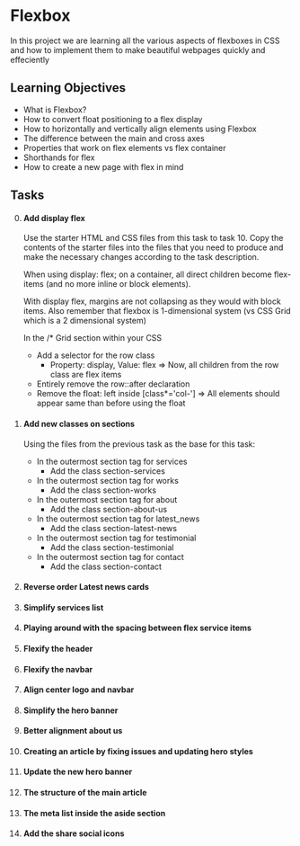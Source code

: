 # Flexbox
In this project we are learning all the various aspects of flexboxes in CSS and how to implement them to make beautiful webpages quickly and effeciently

## Learning Objectives
- What is Flexbox?
- How to convert float positioning to a flex display
- How to horizontally and vertically align elements using Flexbox
- The difference between the main and cross axes
- Properties that work on flex elements vs flex container
- Shorthands for flex
- How to create a new page with flex in mind

## Tasks
0. #### Add display flex
    Use the starter HTML and CSS files from this task to task 10. Copy the contents of the starter files into the files that you need to produce and make the necessary changes according to the task description.

    When using display: flex; on a container, all direct children become flex-items (and no more inline or block elements).

    With display flex, margins are not collapsing as they would with block items. Also remember that flexbox is 1-dimensional system (vs CSS Grid which is a 2 dimensional system)

    In the /* Grid section within your CSS
    - Add a selector for the row class
        - Property: display, Value: flex
    => Now, all children from the row class are flex items
    - Entirely remove the row::after declaration
    - Remove the float: left inside [class*='col-']
    => All elements should appear same than before using the float
1. #### Add new classes on sections
    Using the files from the previous task as the base for this task:

    - In the outermost section tag for services
        - Add the class section-services
    - In the outermost section tag for works
        - Add the class section-works
    - In the outermost section tag for about
        - Add the class section-about-us
    - In the outermost section tag for latest_news
        - Add the class section-latest-news
    - In the outermost section tag for testimonial
        - Add the class section-testimonial
    - In the outermost section tag for contact
        - Add the class section-contact
2. #### Reverse order Latest news cards
3. #### Simplify services list
4. #### Playing around with the spacing between flex service items
5. #### Flexify the header
6. #### Flexify the navbar
7. #### Align center logo and navbar
8. #### Simplify the hero banner
9. #### Better alignment about us
10. #### Creating an article by fixing issues and updating hero styles
11. #### Update the new hero banner
12. #### The structure of the main article
13. #### The meta list inside the aside section
14. #### Add the share social icons

